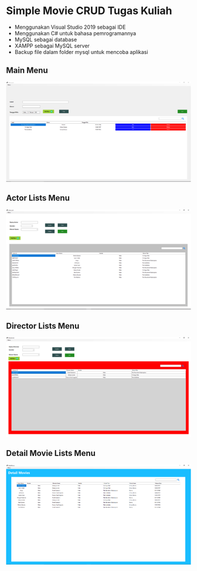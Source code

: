 # Simple Movie CRUD Tugas Kuliah

- Menggunakan Visual Studio 2019 sebagai IDE
- Menggunakan C# untuk bahasa pemrogramannya
- MySQL sebagai database
- XAMPP sebagai MySQL server
- Backup file dalam folder mysql untuk mencoba aplikasi


## Main Menu
![alt text](https://github.com/itsmee3223/windows-form-movie-crud/blob/master/Movie%20main%20menu.PNG)


## Actor Lists Menu
![alt text](https://github.com/itsmee3223/windows-form-movie-crud/blob/master/Movie%20actor%20lists.PNG)


## Director Lists Menu
![alt text](https://github.com/itsmee3223/windows-form-movie-crud/blob/master/Movie%20director%20lists.PNG)


## Detail Movie Lists Menu
![alt text](https://github.com/itsmee3223/windows-form-movie-crud/blob/master/movie%20detail%20movie%20lists.PNG)
